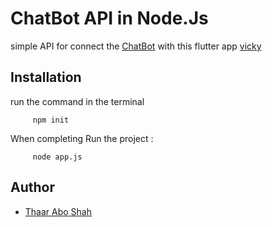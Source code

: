 
# ChatBot API in Node.Js

simple API for connect the [ChatBot](https://github.com/rebal221/ChatBot) with this flutter app [vicky](https://github.com/rebal221/vicky)
## Installation

run the command in the terminal
```shel
     npm init
```

When completing Run the project :
```shel
     node app.js
```

## Author

- [Thaar Abo Shah](https://github.com/Thaar-Abo-shah)

